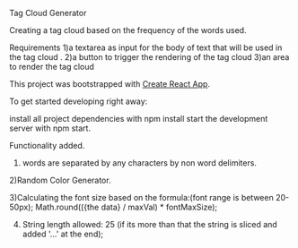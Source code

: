 

Tag Cloud Generator 

Creating a tag cloud based on the frequency of the words used.

Requirements
 1)a textarea as input for the body of text that will be used in the tag cloud .
 2)a button to trigger the rendering of the tag cloud
3)an area to render the tag cloud


This project was bootstrapped with [Create React App](https://github.com/facebookincubator/create-react-app).

To get started developing right away:

install all project dependencies with npm install
start the development server with npm start. 


Functionality added.
1) words  are separated by any characters by non word delimiters.

2)Random Color Generator.

3)Calculating the font size based on the formula:(font range is between 20-50px);
Math.round(({the data} / maxVal) * fontMaxSize);

4) String length allowed: 25 (if its more than that the string is sliced and added '...' at the end); 
